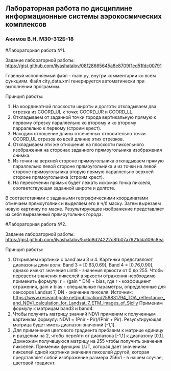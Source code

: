 ## Лабораторная работа по дисциплине информационные системы аэрокосмических комплексов
### Акимов В.Н. M30-312Б-18

#Лабораторная работа №1.

Задание лабораторной работы: https://gist.github.com/ilyashatalov/08f28665645a8e8709f1ed51fdc00791

Главный исполняемый файл - main.py, внутри комментарии ко всем функциям.
Файл city_data.xml генерируется автоматически при выполнении программы.

Принцип работы:
1. На координатной плоскости широты и долготы откладываем два отрезка из COORD_UL к точке COORD_UR и COORD_LL.
2. Откладываем от заданной точки города вертикальную прямую к первому отрезку параллельно ко второму и ко второму парралельно к первому (строим крест).
3. Находим отношение длины отсеченных относительно точки COORD_UL отрезов ко всей длинне этих отрезков.
4. Откладываем эти же отношения на плоскости пиксельного изображения на сторонах заданного прямоугольника изображения снимка.
5. Из точки на верхней стороне прямоугольника откладываем прямую параллельно левой стороне прямоугольника и 
   из точки на левой стороне прямоугольника вторую прямую параллельно верхней стороне прямоугольника (строим крест).
6. На пересечении прямых будет лежать искомая точка пикселя, соответствующая заданной широте и долготе.

В соответствиями с заданными географическими координатами отмечаем прямоуголник и выделяем его в ч/б маску. Затем вырезаем новую картинку по маске. Результирующее изображение представляет из себя вырезанный прямоугольник города.

#Лабораторная работа №2.

Задание лабораторной работы: https://gist.github.com/ilyashatalov/5c6d8d24222c8fb07a7921dda109c8ea

Принцип работы:
1. Открываем картинки с band'ами 3 и 4. Картинки представляют диапазоны длин волн: Band 3 = [0.63,0.69], Band 4 = [0.76,0.90], однако имеют значения uint8 - значения яркости от 0 до 255. Чтобы перевести значения пикселей в яркости отражения необходимо применить формулу: r = (gain * DN) + bias, где 
r - коэффициент отражения,
gain и bias - специальные параметры, определенные для сенсоров Landsat 7, 
DN - значение пикселя.
Источник: https://www.researchgate.net/publication/258831794_TOA_reflectance_and_NDVI_calculation_for_Landsat_7_ETM_images_of_Sicily
Применим формулу к матрицам band3 и band4.
2. Чтобы получить матрицу значний NDVI применим к полученным картинкам формулу: NDVI = (Pnir - Pir)/(Pnir + Pir). Результирующая матрица будет иметь диапазон значений [-1,1].
3. Для применения цветового градиента прибавим к матрице единицу и разделим на 2, чтобы перейти от диапазона [-1,1] к диапазону [0,1].
Домножим получвшуюся матрицу на 255 чтобы получить значения пикселей. Применим функцию LUT, которая дает значениям пикселей одной картинки значения пикселей другой, которая представляет собой изображение размера 256x1 - в нашем случае, цветовой градиент.